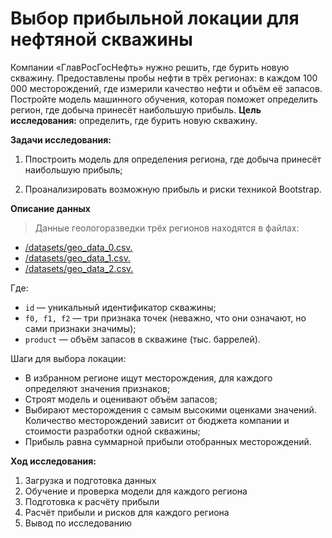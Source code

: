 # Выбор прибыльной локации для нефтяной скважины
Компании «ГлавРосГосНефть» нужно решить, где бурить новую скважину.  Предоставлены пробы нефти в трёх регионах: в каждом 100 000 месторождений, где измерили качество нефти и объём её запасов. Постройте модель машинного обучения, которая поможет определить регион, где добыча принесёт наибольшую прибыль.
**Цель исследования:** определить, где бурить новую скважину.
    
**Задачи исследования:**
1) Ппостроить модель для определения региона, где добыча принесёт наибольшую прибыль;

2) Проанализировать возможную прибыль и риски техникой Bootstrap.

**Описание данных**

>Данные геологоразведки трёх регионов находятся в файлах: 
+ [/datasets/geo_data_0.csv.](https://code.s3.yandex.net/datasets/geo_data_0.csv)
+ [/datasets/geo_data_1.csv.](https://code.s3.yandex.net/datasets/geo_data_1.csv)
+ [/datasets/geo_data_2.csv.](https://code.s3.yandex.net/datasets/geo_data_2.csv)

Где:
+ `id` — уникальный идентификатор скважины;
+ `f0, f1, f2` — три признака точек (неважно, что они означают, но сами признаки значимы);
+ `product` — объём запасов в скважине (тыс. баррелей).

Шаги для выбора локации:

+ В избранном регионе ищут месторождения, для каждого определяют значения признаков;
+ Строят модель и оценивают объём запасов;
+ Выбирают месторождения с самым высокими оценками значений. Количество месторождений зависит от бюджета компании и стоимости разработки одной скважины;
+ Прибыль равна суммарной прибыли отобранных месторождений.

**Ход исследования:**
1. Загрузка и подготовка данных
2. Обучение и проверка модели для каждого региона
3. Подготовка к расчёту прибыли
4. Расчёт прибыли и рисков для каждого региона
5. Вывод по исследованию
